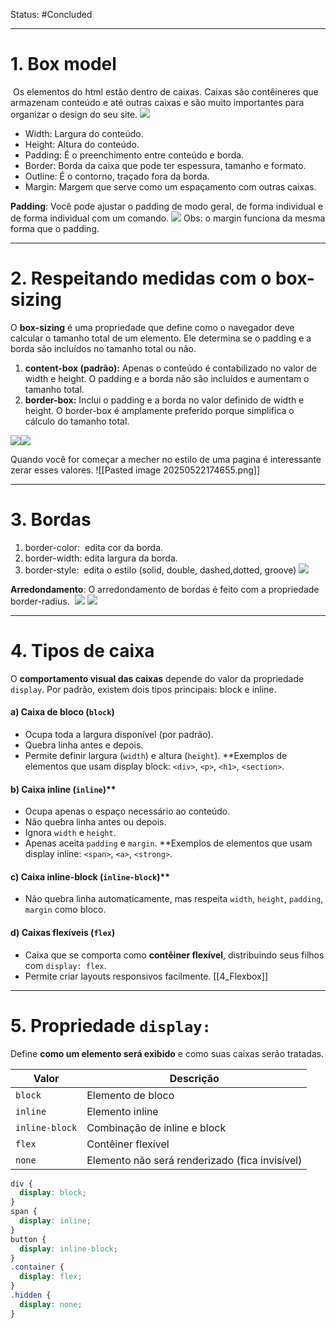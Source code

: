 
Status: #Concluded 

___
# 1. Box model
 Os elementos do html estão dentro de caixas. Caixas são contêineres que armazenam conteúdo e até outras caixas e são muito importantes para organizar o design do seu site.
![](https://lh7-rt.googleusercontent.com/docsz/AD_4nXfCuMvs8mFQCyouusrz7U22PodT9YKpz5ykHZwVGsa3IoYJ2P80Dg-FC1R8l8Kq8JRVbRJxo0pnUrRBETTs0dtNlF3No17ZHX7WIm_H64w-AmcyrKMTdXraN-Jl-645dG6wlABD52xWhHTeDGgmQewFHQX2?key=VYJVAqKhTdZyHt8enJbiwA)
- Width: Largura do conteúdo.
- Height: Altura do conteúdo.
- Padding: É o preenchimento entre conteúdo e borda.
- Border: Borda da caixa que pode ter espessura, tamanho e formato.
- Outline: É o contorno, traçado fora da borda.
- Margin: Margem que serve como um espaçamento com outras caixas.
 
**Padding**: Você pode ajustar o padding de modo geral, de forma individual e de forma individual com um comando.
![](https://lh7-rt.googleusercontent.com/docsz/AD_4nXfJ_zic0cX_SaxogBNltOMB5FginKhkwQO40ls-ck_MQPFRmQHtGkNAK7d3hgeOCaDrP9F1Mg7Pj28WsiUfT1bK8Wwxqz_zS3dMjoM5SmC6FOyXFHTRt-UvCG9HZ-Z0a3LnkXmUfQ?key=VYJVAqKhTdZyHt8enJbiwA)
Obs: o margin funciona da mesma forma que o padding.

___
# 2. Respeitando medidas com o box-sizing

 O **box-sizing** é uma propriedade que define como o navegador deve calcular o tamanho total de um elemento. Ele determina se o padding e a borda são incluídos no tamanho total ou não.

1. **content-box (padrão):** Apenas o conteúdo é contabilizado no valor de width e height. O padding e a borda não são incluídos e aumentam o tamanho total.
2. **border-box:** Inclui o padding e a borda no valor definido de width e height. O border-box é amplamente preferido porque simplifica o cálculo do tamanho total.

![](https://lh7-rt.googleusercontent.com/docsz/AD_4nXc0NcGl7Wa9At1ZqTxb0j_xaA_mt1wb1vIFBD_OFSdcnqzahQyEpkeEEbuK0BQ6l5j1N8vmMhu90Y57SqKPpi7XLf53FymykgY0g17P_QdJgne__0vIEpkgf5pizgX4YyYYwoTarw?key=VYJVAqKhTdZyHt8enJbiwA)![](https://lh7-rt.googleusercontent.com/docsz/AD_4nXc4Q0fdqyGtk2HWaboYQSMaEnGbQlRgZRd38M7gJjxrblgVwGP-iccZRJA1-ESoh2m0FF62ygQwsjB7hPBjPX-Ncmu-aRK8Dr491iVHmSasqPeZUugbhR1sziueKv2F358URUyd2g?key=VYJVAqKhTdZyHt8enJbiwA)

Quando você for começar a mecher no estilo de uma pagina é interessante zerar esses valores.
![[Pasted image 20250522174655.png]]

___
# 3. Bordas 

1. border-color:  edita cor da borda.
2. border-width: edita largura da borda.
3. border-style:  edita o estilo (solid, double, dashed,dotted, groove)
![](https://lh7-rt.googleusercontent.com/docsz/AD_4nXdLiqj87k96_H2DoyOA8V-bu0S6K4CAK117bnvMDPYLAZn5f-CLboWT5NWS1VG2scOhdHbLCfzFHNT160thdgG6qJFac9pnWkSbEi4BLw3OW8FYeO3uNTO43HnkhzmIr4hNuf1Mcg?key=VYJVAqKhTdZyHt8enJbiwA)

**Arredondamento**: O arredondamento de bordas é feito com a propriedade border-radius. 
![](https://lh7-rt.googleusercontent.com/docsz/AD_4nXfJoexbfLpPKxzlxCMx8_I2R29FhvhfGKhq5OY7fCCESAPxyEU2wNvXT0mrWHFGsuRQmUqOjvAGmV4NVyc_YhL41lEhO8HscaWcvtrB9DYqavLy9od4crHDOAudlzKOrCrtF64kEA?key=VYJVAqKhTdZyHt8enJbiwA)
![](https://lh7-rt.googleusercontent.com/docsz/AD_4nXcE1x3gUPldOChmQ0xu2RSo5UnGYFwLRGuRraP3n5oruFk5OKY2Sw9G6mYTKt_h4f4d_5estezaajAYFXHwa9p4RZPuRtEgbm8lKbWkuAnYjUnaoOkebN_N-FhEg23RkGid50X3GA?key=VYJVAqKhTdZyHt8enJbiwA)


___
# **4. Tipos de caixa**

O **comportamento visual das caixas** depende do valor da propriedade `display`. Por padrão, existem dois tipos principais: block e inline.
#### **a) Caixa de bloco (`block`)**
- Ocupa toda a largura disponível (por padrão).
- Quebra linha antes e depois.
- Permite definir largura (`width`) e altura (`height`).
**Exemplos de elementos que usam display block: `<div>`, `<p>`, `<h1>`, `<section>`.
#### b) Caixa inline (`inline`)**
- Ocupa apenas o espaço necessário ao conteúdo.
- Não quebra linha antes ou depois.
- Ignora `width` e `height`.
- Apenas aceita `padding` e `margin`.
**Exemplos de elementos que usam display inline: `<span>`, `<a>`, `<strong>`.
#### c) Caixa inline-block (`inline-block`)**
- Não quebra linha automaticamente, mas respeita `width`, `height`, `padding`, `margin` como bloco.
#### **d) Caixas flexíveis (`flex`)**
- Caixa que se comporta como **contêiner flexível**, distribuindo seus filhos com `display: flex`.
- Permite criar layouts responsivos facilmente.
[[4_Flexbox]]

---
# **5. Propriedade `display:`**
Define **como um elemento será exibido** e como suas caixas serão tratadas.

| Valor          | Descrição                                      |
| -------------- | ---------------------------------------------- |
| `block`        | Elemento de bloco                              |
| `inline`       | Elemento inline                                |
| `inline-block` | Combinação de inline e block                   |
| `flex`         | Contêiner flexível                             |
| `none`         | Elemento não será renderizado (fica invisível) |

```css
div {
  display: block;
}
span {
  display: inline;
}
button {
  display: inline-block;
}
.container {
  display: flex;
}
.hidden {
  display: none;
}
```

